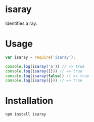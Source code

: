 isaray
======

Identifies a ray.

Usage
=====

```javascript
var isaray = require('isaray');

console.log(isaray('a')) // => true
console.log(isaray([])) // => true
console.log(isaray(false)) // => true
console.log(isaray({})) // => true
```

Installation
===========
```
npm install isaray
```